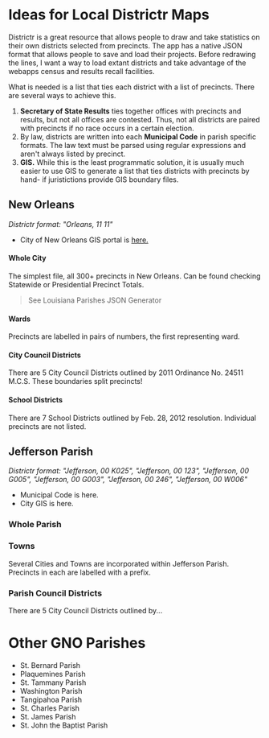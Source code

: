 #  Ideas for Local Districtr Maps

Districtr is a great resource that allows people to draw and take statistics on their own districts selected from precincts. The app has a native JSON format that allows people to save and load their projects. Before redrawing the lines, I want a way to load extant districts and take advantage of the webapps census and results recall facilities. 

What is needed is a list that ties each district with a list of precincts. There are several ways to achieve this.

1. **Secretary of State Results** ties together offices with precincts and results, but not all offices are contested. Thus, not all districts are paired with precincts if no race occurs in a certain election. 
2. By law, districts are written into each **Municipal Code** in parish specific formats. The law text must be parsed using regular expressions and aren't always listed by precinct. 
3. **GIS.** While this is the least programmatic solution, it is usually much easier to use GIS to generate a list that ties districts with precincts by hand- if juristictions provide GIS boundary files. 

## New Orleans
*Districtr format: "Orleans, 11 11"*

* City of New Orleans GIS portal is [here.](https://portal-nolagis.opendata.arcgis.com/)

#### Whole City

The simplest file, all 300+ precincts in New Orleans. Can be found checking Statewide or Presidential Precinct Totals.

> See Louisiana Parishes JSON Generator

#### Wards

Precincts are labelled in pairs of numbers, the first representing ward. 

#### City Council Districts

There are 5 City Council Districts outlined by 2011 Ordinance No. 24511 M.C.S. These boundaries split precincts!

#### School Districts

There are 7 School Districts outlined by Feb. 28, 2012 resolution. Individual precincts are not listed. 


## Jefferson Parish
*Districtr format: "Jefferson, 00 K025", "Jefferson, 00 123", "Jefferson, 00 G005", "Jefferson, 00 G003", "Jefferson, 00 246", "Jefferson, 00 W006"*

* Municipal Code is here.
* City GIS is here.

### Whole Parish



### Towns

Several Cities and Towns are incorporated within Jefferson Parish. Precincts in each are labelled with a prefix. 

### Parish Council Districts

There are 5 City Council Districts outlined by...

# Other GNO Parishes

* St. Bernard Parish
* Plaquemines Parish
* St. Tammany Parish
* Washington Parish
* Tangipahoa Parish
* St. Charles Parish
* St. James Parish
* St. John the Baptist Parish
